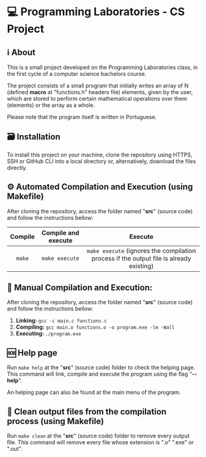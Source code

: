# 💻 Programming Laboratories - CS Project

## ℹ️ About

This is a small project developed on the Programming Laboratories class, in the first cycle of a computer science bachelors course.

The project consists of a small program that initially writes an array of N (defined **macro** at "functions.h" headers file) elements, given by the user, which are stored to perform certain mathematical operations over them (elements) or the array as a whole.

Please note that the program itself is written in Portuguese.

## 🗃️ Installation

To install this project on your machine, clone the repository using HTTPS, SSH or GitHub CLI into a local directory or, alternatively, download the files directly.

## ⚙️ Automated Compilation and Execution (using Makefile)

After cloning the repository, access the folder named "**src**" (source code) and follow the instructions bellow:

| Compile | Compile and execute   | Execute                                                                                 |
|:-------:|:---------------------:|:---------------------------------------------------------------------------------------:|
| `make`  | `make execute`        | `make execute` (ignores the compilation process if the output file is already existing) |

## 🔧 Manual Compilation and Execution:

After cloning the repository, access the folder named "**src**" (source code) and follow the instructions bellow:

1. **Linking:** `gcc -c main.c functions.c`
2. **Compiling:** `gcc main.o functions.o -o program.exe -lm -Wall`
3. **Executing:** `./program.exe`

## 🆘 Help page

Run `make help` at the "**src**" (source code) folder to check the helping page. This command will link, compile and execute the program using the flag "**--help**".

An helping page can also be found at the main menu of the program.

## 🧹 Clean output files from the compilation process (using Makefile)

Run `make clean` at the "**src**" (source code) folder to remove every output file. This command will remove every file whose extension is ".o" ".exe" or ".out". 
